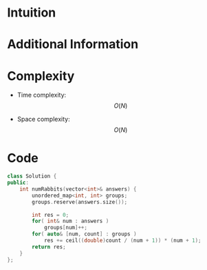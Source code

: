 # Intuition

# Additional Information

# Complexity
- Time complexity: $$O(N)$$
<!-- Add your time complexity here, e.g. $$O(n)$$ -->

- Space complexity: $$O(N)$$
<!-- Add your space complexity here, e.g. $$O(n)$$ -->

# Code
```cpp
class Solution {
public:
    int numRabbits(vector<int>& answers) {
        unordered_map<int, int> groups;
        groups.reserve(answers.size());
        
        int res = 0;
        for( int& num : answers )
            groups[num]++;
        for( auto& [num, count] : groups )
            res += ceil((double)count / (num + 1)) * (num + 1);
        return res;
    }
};
```
